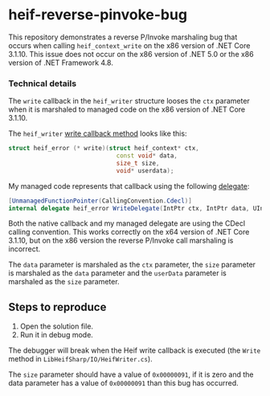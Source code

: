 # heif-reverse-pinvoke-bug

This repository demonstrates a reverse P/Invoke marshaling bug that occurs when calling `heif_context_write` on
the x86 version of .NET Core 3.1.10.
This issue does not occur on the x86 version of .NET 5.0 or the x86 version of .NET Framework 4.8.

### Technical details

The `write` callback in the `heif_writer` structure looses the `ctx` parameter when it is marshaled to managed code on the x86 version of .NET Core 3.1.10.

The `heif_writer` [write callback method](https://github.com/strukturag/libheif/blob/667eeabb553ce73094eb29faea3f31fb8610fec2/libheif/heif.h#L1015) looks like this:

```c++
struct heif_error (* write)(struct heif_context* ctx,
                              const void* data,
                              size_t size,
                              void* userdata);
```

My managed code represents that callback using the following [delegate](https://github.com/0xC0000054/libheif-sharp/blob/5fb6071c16c5006502ccd94768e2fc03dffae341/src/Interop/LibHeif/IO/heif_writer.cs#L29):

```c#
[UnmanagedFunctionPointer(CallingConvention.Cdecl)]
internal delegate heif_error WriteDelegate(IntPtr ctx, IntPtr data, UIntPtr size, IntPtr userData);
```

Both the native callback and my managed delegate are using the CDecl calling convention.
This works correctly on the x64 version of .NET Core 3.1.10, but on the x86 version the reverse P/Invoke call marshaling is incorrect.

The `data` parameter is marshaled as the `ctx` parameter, the `size` parameter is marshaled as the `data` parameter and the `userData` parameter is marshaled as the `size` parameter.

## Steps to reproduce

1. Open the solution file.
2. Run it in debug mode.

The debugger will break when the Heif write callback is executed (the `Write` method in `LibHeifSharp/IO/HeifWriter.cs`).

The `size` parameter should have a value of `0x00000091`, if it is zero and the data parameter has a value of `0x00000091`
than this bug has occurred.

